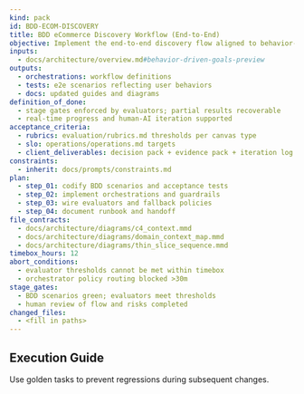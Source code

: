 ```yaml
---
kind: pack
id: BDD-ECOM-DISCOVERY
title: BDD eCommerce Discovery Workflow (End‑to‑End)
objective: Implement the end‑to‑end discovery flow aligned to behavior‑driven goals.
inputs:
  - docs/architecture/overview.md#behavior-driven-goals-preview
outputs:
  - orchestrations: workflow definitions
  - tests: e2e scenarios reflecting user behaviors
  - docs: updated guides and diagrams
definition_of_done:
  - stage gates enforced by evaluators; partial results recoverable
  - real‑time progress and human‑AI iteration supported
acceptance_criteria:
  - rubrics: evaluation/rubrics.md thresholds per canvas type
  - slo: operations/operations.md targets
  - client_deliverables: decision pack + evidence pack + iteration log
constraints:
  - inherit: docs/prompts/constraints.md
plan:
  - step_01: codify BDD scenarios and acceptance tests
  - step_02: implement orchestrations and guardrails
  - step_03: wire evaluators and fallback policies
  - step_04: document runbook and handoff
file_contracts:
  - docs/architecture/diagrams/c4_context.mmd
  - docs/architecture/diagrams/domain_context_map.mmd
  - docs/architecture/diagrams/thin_slice_sequence.mmd
timebox_hours: 12
abort_conditions:
  - evaluator thresholds cannot be met within timebox
  - orchestrator policy routing blocked >30m
stage_gates:
  - BDD scenarios green; evaluators meet thresholds
  - human review of flow and risks completed
changed_files:
  - <fill in paths>
---
```


## Execution Guide

Use golden tasks to prevent regressions during subsequent changes.

